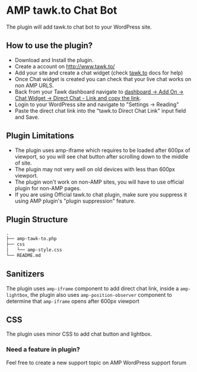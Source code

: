 # AMP tawk.to Chat Bot

The plugin will add tawk.to chat bot to your WordPress site.

## How to use the plugin?

- Download and Install the plugin.
- Create a account on http://www.tawk.to/
- Add your site and create a chat widget (check [tawk.to](http://www.tawk.to/) docs for help)
- Once Chat widget is created you can check that your live chat works on non AMP URLS.
- Back from your Tawk dashboard navigate to [dashboard -> Add On -> Chat Widget -> Direct Chat - Link and copy the link](https://prnt.sc/1mbdwni).
- Login to your WordPress site and navigate to "Settings -> Reading"
- Paste the direct chat link into the "tawk.to Direct Chat Link" input field and Save.

## Plugin Limitations
- The plugin uses amp-iframe which requires to be loaded after 600px of viewport, so you will see chat button after scrolling down to the middle of site.
- The plugin may not very well on old devices with less than 600px viewport.
- The plugin won't work on non-AMP sites, you will have to use official plugin for non-AMP pages.
- If you are using Official tawk.to chat plugin, make sure you suppress it using AMP plugin's "plugin suppression" feature.

## Plugin Structure

```markdown
.
├── amp-tawk-to.php
├── css
│   └── amp-style.css
└── README.md
```
## Sanitizers

The plugin uses `amp-iframe` component to add direct chat link, inside a `amp-lightbox`, the plugin also uses `amp-position-observer` component to determine that `amp-iframe` opens after 600px viewport

## CSS
The plugin uses minor CSS to add chat button and lightbox.

### Need a feature in plugin?
Feel free to create a new support topic on AMP WordPress support forum